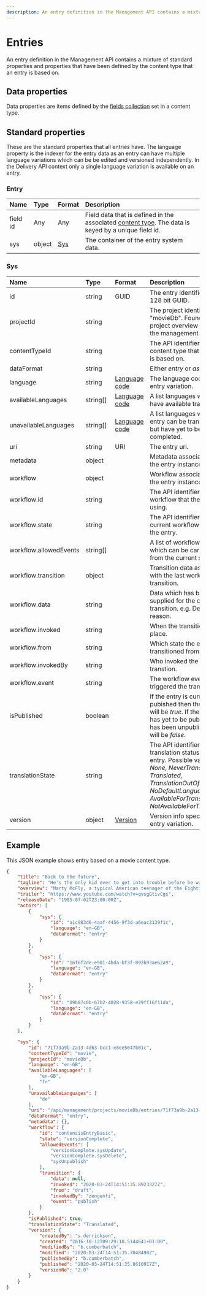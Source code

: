 ```yaml
---
description: An entry definition in the Management API contains a mixture of standard properties and properties that have been defined by the content type that an entry is based on.
---
```

# Entries

An entry definition in the Management API contains a mixture of standard properties and properties that have been defined by the content type that an entry is based on.

## Data properties

Data properties are items defined by the [fields collection](/model/content-type.md#field) set in a content type.

## Standard properties

These are the standard properties that all entries have. The language property is the indexer for the entry data as an entry can have multiple language variations which can be be edited and versioned independently. In the Delivery API context only a single language variation is available on an entry.

### Entry

| Name     | Type   | Format      | Description                                                                                                                        |
|:---------|:-------|:------------|:-----------------------------------------------------------------------------------------------------------------------------------|
| field id | Any    | Any         | Field data that is defined in the associated [content type](/model/content-type.md#field). The data is keyed by a unique field id. |
| sys      | object | [Sys](#sys) | The container of the entry system data.                                                                                            |

### Sys

| Name                   | Type     | Format                            | Description                                                                                                                                                                                                      |
|:-----------------------|:---------|:----------------------------------|:-----------------------------------------------------------------------------------------------------------------------------------------------------------------------------------------------------------------|
| id                     | string   | GUID                              | The entry identifier as a 128 bit GUID.                                                                                                                                                                          |
| projectId              | string   |                                   | The project identifier, e.g. "movieDb". Found in the project overview screen of the management console.                                                                                                          |
| contentTypeId          | string   |                                   | The API identifier of the content type that the entry is based on.                                                                                                                                               |
| dataFormat             | string   |                                   | Either *entry* or *asset*.                                                                                                                                                                                       |
| language               | string   | [Language code](/localization.md) | The language code of the entry variation.                                                                                                                                                                        |
| availableLanguages     | string[] | [Language code](/localization.md) | A list languages which have available translations.                                                                                                                                                              |
| unavailableLanguages   | string[] | [Language code](/localization.md) | A list languages which the entry can be translated to but have yet to be completed.                                                                                                                              |
| uri                    | string   | URI                               | The entry uri.                                                                                                                                                                                                   |
| metadata               | object   |                                   | Metadata associated with the entry instance.                                                                                                                                                                     |
| workflow               | object   |                                   | Workflow associated with the entry instance.                                                                                                                                                                     |
| workflow.id            | string   |                                   | The API identifier of the workflow that the entry is using.                                                                                                                                                      |
| workflow.state         | string   |                                   | The API identifier of the current workflow state of the entry.                                                                                                                                                   |
| workflow.allowedEvents | string[] |                                   | A list of workflow events which can be carried out from the current state.                                                                                                                                       |
| workflow.transition    | object   |                                   | Transition data associated with the last workflow transition.                                                                                                                                                    |
| workflow.data          | string   |                                   | Data which has been supplied for the current transition. e.g. Declined reason.                                                                                                                                   |
| workflow.invoked       | string   |                                   | When the transition took place.                                                                                                                                                                                  |
| workflow.from          | string   |                                   | Which state the entry transitioned from.                                                                                                                                                                         |
| workflow.invokedBy     | string   |                                   | Who invoked the workflow transtion.                                                                                                                                                                              |
| workflow.event         | string   |                                   | The workflow event which triggered the transition.                                                                                                                                                               |
| isPublished            | boolean  |                                   | If the entry is currently pubished then the value will be *true*. If the entry has yet to be published or has been unpublished it will be *false*.                                                               |
| translationState       | string   |                                   | The API identifier of the translation status of the entry. Possible values are *None, NeverTranslated, Translated, TranslationOutOfDate, NoDefaultLanguage, AvailableForTranslation, NotAvailableForTranslation* |
| version                | object   | [Version](/model/version.md)      | Version info specific to the entry variation.                                                                                                                                                                    |


## Example

This JSON example shows entry based on a movie content type.

```json
{
    "title": "Back to the future",
    "tagline": "He's the only kid ever to get into trouble before he was born.",
    "overview": "Marty McFly, a typical American teenager of the Eighties, is accidentally sent back to 1955 in a plutonium-powered DeLorean \"time machine\" invented by slightly mad scientist. During his often hysterical, always amazing trip back in time, Marty must make certain his teenage parents-to-be meet and fall in love - so he can get back to the future.",
    "trailer": "https://www.youtube.com/watch?v=qvsgGtivCgs",
    "releaseDate": "1985-07-02T23:00:00Z",
    "actors": [
        {
            "sys": {
                "id": "a1c983d6-4aaf-4456-9f3d-a6eac3139f1c",
                "language": "en-GB",
                "dataFormat": "entry"
            }
        },
        {
            "sys": {
                "id": "16f6f2de-e901-4bda-bf3f-092b93ae62a9",
                "language": "en-GB",
                "dataFormat": "entry"
            }
        },
        {
            "sys": {
                "id": "09b87c0b-67b2-4028-9358-e29ff16f11da",
                "language": "en-GB",
                "dataFormat": "entry"
            }
        }
    ],

    "sys": {
        "id": "71f73a9b-2a13-4d63-bcc1-e8ee5047b01c",
        "contentTypeId": "movie",
        "projectId": "movieDb",
        "language": "en-GB",
        "availableLanguages": [
            "en-GB",
            "fr"
        ],
        "unavailableLanguages": [
            "de"
        ],
        "uri": "/api/management/projects/movieDb/entries/71f73a9b-2a13-4d63-bcc1-e8ee5047b01c",
        "dataFormat": "entry",
        "metadata": {},
        "workflow": {
            "id": "contensisEntryBasic",
            "state": "versionComplete",
            "allowedEvents": [
                "versionComplete.sysUpdate",
                "versionComplete.sysDelete",
                "sysUnpublish"
            ],
            "transition": {
                "data": null,
                "invoked": "2020-03-24T14:51:35.8923327Z",
                "from": "draft",
                "invokedBy": "zengenti",
                "event": "publish"
            }
        },
        "isPublished": true,
        "translationState": "Translated",
        "version": {
            "createdBy": "s.derrickson",
            "created": "2016-10-12T09:29:18.5144641+01:00",
            "modifiedBy": "b.cumberbatch",
            "modified": "2020-03-24T14:51:35.7048498Z",
            "publishedBy": "b.cumberbatch",
            "published": "2020-03-24T14:51:35.8610917Z",
            "versionNo": "2.0"
        }
    }
}
```
